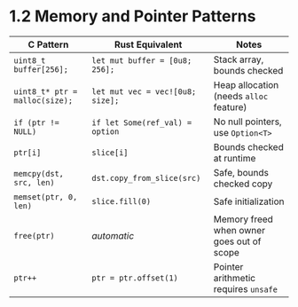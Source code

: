 # 1.2 Memory and Pointer Patterns

| C Pattern | Rust Equivalent | Notes |
|-----------|----------------|-------|
| `uint8_t buffer[256];` | `let mut buffer = [0u8; 256];` | Stack array, bounds checked |
| `uint8_t* ptr = malloc(size);` | `let mut vec = vec![0u8; size];` | Heap allocation (needs `alloc` feature) |
| `if (ptr != NULL)` | `if let Some(ref_val) = option` | No null pointers, use `Option<T>` |
| `ptr[i]` | `slice[i]` | Bounds checked at runtime |
| `memcpy(dst, src, len)` | `dst.copy_from_slice(src)` | Safe, bounds checked copy |
| `memset(ptr, 0, len)` | `slice.fill(0)` | Safe initialization |
| `free(ptr)` | *automatic* | Memory freed when owner goes out of scope |
| `ptr++` | `ptr = ptr.offset(1)` | Pointer arithmetic requires `unsafe` |